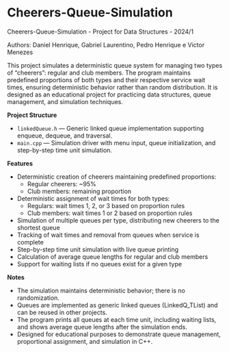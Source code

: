 # Cheerers-Queue-Simulation
Cheerers-Queue-Simulation - Project for Data Structures - 2024/1

Authors: Daniel Henrique, Gabriel Laurentino, Pedro Henrique e Victor Menezes

This project simulates a deterministic queue system for managing two types of “cheerers”: regular and club members. 
The program maintains predefined proportions of both types and their respective service wait times, ensuring deterministic behavior rather than random distribution. 
It is designed as an educational project for practicing data structures, queue management, and simulation techniques.  

**Project Structure**  
- `linkedQueue.h` — Generic linked queue implementation supporting enqueue, dequeue, and traversal.  
- `main.cpp` — Simulation driver with menu input, queue initialization, and step-by-step time unit simulation.  

**Features**  
  
- Deterministic creation of cheerers maintaining predefined proportions:  
  - Regular cheerers: ~95%  
  - Club members: remaining proportion  
- Deterministic assignment of wait times for both types:  
  - Regulars: wait times 1, 2, or 3 based on proportion rules  
  - Club members: wait times 1 or 2 based on proportion rules  
- Simulation of multiple queues per type, distributing new cheerers to the shortest queue  
- Tracking of wait times and removal from queues when service is complete  
- Step-by-step time unit simulation with live queue printing  
- Calculation of average queue lengths for regular and club members  
- Support for waiting lists if no queues exist for a given type  

**Notes**
- The simulation maintains deterministic behavior; there is no randomization.
- Queues are implemented as generic linked queues (LinkedQ_TList) and can be reused in other projects.
- The program prints all queues at each time unit, including waiting lists, and shows average queue lengths after the simulation ends.
- Designed for educational purposes to demonstrate queue management, proportional assignment, and simulation in C++.
